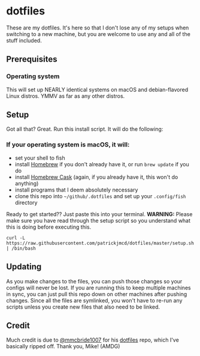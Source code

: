 # dotfiles

These are my dotfiles. It's here so that I don't lose any of my setups when switching to a new machine, but you are welcome to use any and all of the stuff included.

## Prerequisites

### Operating system

This will set up NEARLY identical systems on macOS and debian-flavored Linux distros. YMMV as far as any other distros.

## Setup

Got all that? Great. Run this install script. It will do the following:

### If your operating system is macOS, it will:

- set your shell to fish
- install [Homebrew](http://brew.sh) if you don't already have it, or run `brew update` if you do
- install [Homebrew Cask](https://caskroom.github.io/) (again, if you already have it, this won't do anything)
- install programs that I deem absolutely necessary
- clone this repo into  `~/github/.dotfiles` and set up your `.config/fish` directory

Ready to get started?? Just paste this into your terminal. **WARNING:** Please make sure you have read through the setup script so you understand what this is doing before executing this.

```Shell
curl -L https://raw.githubusercontent.com/patrickjmcd/dotfiles/master/setup.sh | /bin/bash
```

## Updating

As you make changes to the files, you can push those changes so your configs will never be lost. If you are running this to keep multiple machines in sync, you can just pull this repo down on other machines after pushing changes. Since all the files are symlinked, you won't have to re-run any scripts unless you create new files that also need to be linked.

## Credit

Much credit is due to [@mmcbride1007](https://github.com/mmcbride1007) for his [dotfiles](https://github.com/mmcbride1007/dotfiles) repo, which I've basically ripped off. Thank you, Mike! (AMDG)
